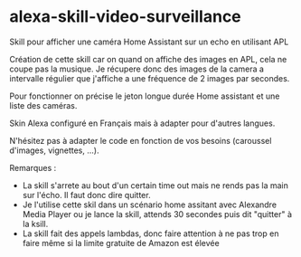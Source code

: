 # alexa-skill-video-surveillance
Skill pour afficher une caméra Home Assistant sur un echo en utilisant APL

Création de cette skill car on quand on affiche des images en APL, cela ne coupe pas la musique.
Je récupere donc des images de la camera a intervalle régulier que j'affiche a une fréquence de 2 images par secondes.

Pour fonctionner on précise le jeton longue durée Home assistant et une liste des caméras.

Skin Alexa configuré en Français mais à adapter pour d'autres langues.

N'hésitez pas à adapter le code en fonction de vos besoins (caroussel d'images, vignettes, ...).

Remarques : 
- La skill s'arrete au bout d'un certain time out mais ne rends pas la main sur l'écho. Il faut donc dire quitter.
- Je l'utilise cette skil dans un scénario home assitant avec Alexandre Media Player ou je lance la skill, attends 30 secondes puis dit "quitter" à la ksill.
- La skill fait des appels lambdas, donc faire attention à ne pas trop en faire même si la limite gratuite de Amazon est élevée
